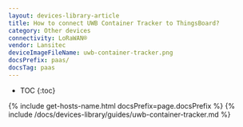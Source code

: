 ```yaml
---
layout: devices-library-article
title: How to connect UWB Container Tracker to ThingsBoard?
category: Other devices
connectivity: LoRaWAN®
vendor: Lansitec
deviceImageFileName: uwb-container-tracker.png
docsPrefix: paas/
docsTag: paas
---
```


* TOC
{:toc}

{% include get-hosts-name.html docsPrefix=page.docsPrefix %}
{% include /docs/devices-library/guides/uwb-container-tracker.md %}
